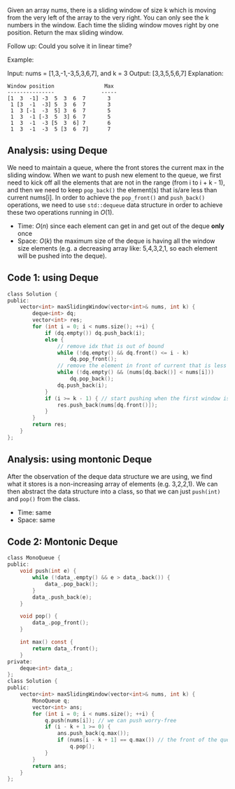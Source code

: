 Given an array nums, there is a sliding window of size k which is moving from the very left of the array to the very right. You can only see the k numbers in the window. Each time the sliding window moves right by one position. Return the max sliding window.

Follow up:
Could you solve it in linear time?

Example:

Input: nums = [1,3,-1,-3,5,3,6,7], and k = 3
Output: [3,3,5,5,6,7] 
Explanation: 
```
Window position                Max
---------------               -----
[1  3  -1] -3  5  3  6  7       3
 1 [3  -1  -3] 5  3  6  7       3
 1  3 [-1  -3  5] 3  6  7       5
 1  3  -1 [-3  5  3] 6  7       5
 1  3  -1  -3 [5  3  6] 7       6
 1  3  -1  -3  5 [3  6  7]      7
```

## Analysis: using Deque

We need to maintain a queue, where the front stores the current max in the sliding window. When we want to push new element to the queue, we first need to kick off all the elements that are not in the range (from i to i + k - 1), and then we need to keep `pop_back()` the element(s) that is/are less than current nums[i]. In order to achieve the `pop_front()` and `push_back()` operations, we need to use `std::dequeue` data structure in order to achieve these two operations running in $O(1)$.

* Time: $O(n)$ since each element can get in and get out of the deque **only** once
* Space: $O(k)$ the maximum size of the deque is having all the window size elements (e.g. a decreasing array like: 5,4,3,2,1, so each element will be pushed into the deque).

## Code 1: using Deque

```c
class Solution {
public:
    vector<int> maxSlidingWindow(vector<int>& nums, int k) {
        deque<int> dq;
        vector<int> res;
        for (int i = 0; i < nums.size(); ++i) {
            if (dq.empty()) dq.push_back(i);
            else {
                // remove idx that is out of bound
                while (!dq.empty() && dq.front() <= i - k)
                    dq.pop_front();
                // remove the element in front of current that is less than current
                while (!dq.empty() && (nums[dq.back()] < nums[i]))
                    dq.pop_back();
                dq.push_back(i);
            }
            if (i >= k - 1) { // start pushing when the first window is of size k
                res.push_back(nums[dq.front()]);
            }
        }
        return res;
    }
};
```

## Analysis: using montonic Deque

After the observation of the deque data structure we are using, we find what it stores is a non-increasing array of elements (e.g. 3,2,2,1). We can then abstract the data structure into a class, so that we can just `push(int)` and `pop()` from the class.

* Time: same
* Space: same

## Code 2: Montonic Deque

```c
class MonoQueue {
public:
    void push(int e) {
        while (!data_.empty() && e > data_.back()) {
            data_.pop_back();
        }
        data_.push_back(e);
    }

    void pop() { 
        data_.pop_front(); 
    }

    int max() const { 
        return data_.front(); 
    }
private:
    deque<int> data_;
};
class Solution {
public:
    vector<int> maxSlidingWindow(vector<int>& nums, int k) {
        MonoQueue q;
        vector<int> ans;
        for (int i = 0; i < nums.size(); ++i) {
            q.push(nums[i]); // we can push worry-free
            if (i - k + 1 >= 0) {
                ans.push_back(q.max());
                if (nums[i - k + 1] == q.max()) // the front of the queue is the greatest element (duplicate is fine)
                    q.pop();
            }
        }
        return ans;
    }
};
```